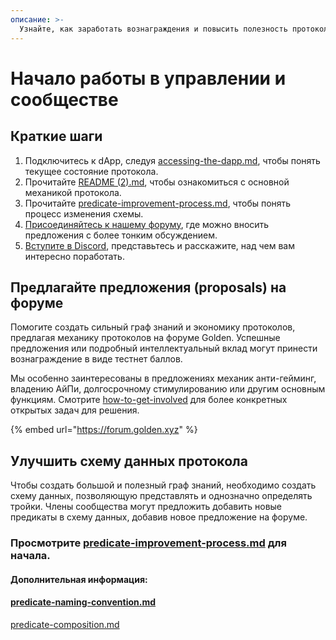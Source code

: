 ```yaml
---
описание: >-
  Узнайте, как заработать вознаграждения и повысить полезность протокола, участвуя в сообществе Golden.
---
```


# Начало работы в управлении и сообществе

## Краткие шаги

1. Подключитесь к dApp, следуя [accessing-the-dapp.md](../protocol/guides/accessing-the-dapp.md "mention"), чтобы понять текущее состояние протокола.  
2. Прочитайте [README (2).md](<../README (2).md> "mention"), чтобы ознакомиться с основной механикой протокола.  
3. Прочитайте [predicate-improvement-process.md](../governance/predicates/predicate-improvement-process.md "mention"), чтобы понять процесс изменения схемы.  
4. [Присоединяйтесь к нашему форуму](https://forum.golden.xyz/), где можно вносить предложения с более тонким обсуждением.  
5. [Вступите в Discord](https://discord.com/invite/golden-protocol), представьтесь и расскажите, над чем вам интересно поработать.  




## Предлагайте предложения (proposals) на форуме

Помогите создать сильный граф знаний и экономику протоколов, предлагая механику протоколов на форуме Golden. Успешные предложения или подробный интеллектуальный вклад могут принести вознаграждение в виде тестнет баллов.  
  
Мы особенно заинтересованы в предложениях механик анти-гейминг, владению АйПи, долгосрочному стимулированию или другим основным функциям. Смотрите [how-to-get-involved](../protocol/how-to-get-involved/ "mention") для более конкретных открытых задач для решения.  
  
{% embed url="https://forum.golden.xyz" %}  
  

## Улучшить схему данных протокола

Чтобы создать большой и полезный граф знаний, необходимо создать схему данных, позволяющую представлять и однозначно определять тройки. Члены сообщества могут предложить добавить новые предикаты в схему данных, добавив новое предложение на форуме.  
  
### Просмотрите [predicate-improvement-process.md](../governance/predicates/predicate-improvement-process.md "mention") для начала.  
  
#### Дополнительная информация:  
  
#### [predicate-naming-convention.md](../governance/predicates/predicate-naming-convention.md "mention")  
  
[predicate-composition.md](../governance/predicates/predicate-composition.md "mention")  

